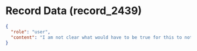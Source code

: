 # Record Data (record_2439)

```json
{
  "role": "user",
  "content": "I am not clear what would have to be true for this to not be a distraction or taking away from the recovery. "
}
```
